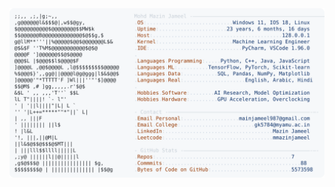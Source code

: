 <picture>
  <source srcset="https://raw.githubusercontent.com/mmazinjameel/mmazinjameel/main/dark_mode.svg?v=1747843994" media="(prefers-color-scheme: dark)">
  <img src="https://raw.githubusercontent.com/mmazinjameel/mmazinjameel/main/light_mode.svg?v=1747843994">
</picture>
